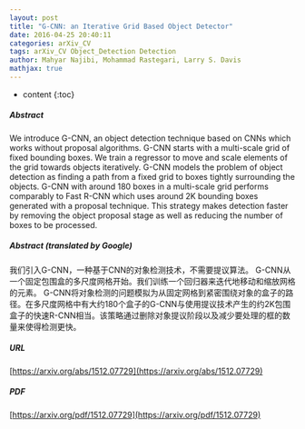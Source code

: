 ```yaml
---
layout: post
title: "G-CNN: an Iterative Grid Based Object Detector"
date: 2016-04-25 20:40:11
categories: arXiv_CV
tags: arXiv_CV Object_Detection Detection
author: Mahyar Najibi, Mohammad Rastegari, Larry S. Davis
mathjax: true
---
```


* content
{:toc}

##### Abstract
We introduce G-CNN, an object detection technique based on CNNs which works without proposal algorithms. G-CNN starts with a multi-scale grid of fixed bounding boxes. We train a regressor to move and scale elements of the grid towards objects iteratively. G-CNN models the problem of object detection as finding a path from a fixed grid to boxes tightly surrounding the objects. G-CNN with around 180 boxes in a multi-scale grid performs comparably to Fast R-CNN which uses around 2K bounding boxes generated with a proposal technique. This strategy makes detection faster by removing the object proposal stage as well as reducing the number of boxes to be processed.

##### Abstract (translated by Google)
我们引入G-CNN，一种基于CNN的对象检测技术，不需要提议算法。 G-CNN从一个固定包围盒的多尺度网格开始。我们训练一个回归器来迭代地移动和缩放网格的元素。 G-CNN将对象检测的问题模拟为从固定网格到紧密围绕对象的盒子的路径。在多尺度网格中有大约180个盒子的G-CNN与使用提议技术产生的约2K包围盒子的快速R-CNN相当。该策略通过删除对象提议阶段以及减少要处理的框的数量来使得检测更快。

##### URL
[https://arxiv.org/abs/1512.07729](https://arxiv.org/abs/1512.07729)

##### PDF
[https://arxiv.org/pdf/1512.07729](https://arxiv.org/pdf/1512.07729)

